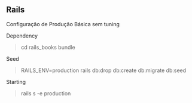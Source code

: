 Rails
--
Configuração de Produção Básica sem tuning

Dependency
> cd rails_books
> bundle

Seed
> RAILS_ENV=production rails db:drop db:create db:migrate db:seed

Starting
> rails s -e production

